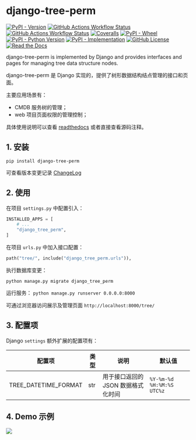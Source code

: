 # django-tree-perm

[![PyPI - Version](https://img.shields.io/pypi/v/django-tree-perm)](https://github.com/SkylerHu/django-tree-perm)
[![GitHub Actions Workflow Status](https://github.com/SkylerHu/django-tree-perm/actions/workflows/pre-commit.yml/badge.svg?branch=master)](https://github.com/SkylerHu/django-tree-perm)
[![GitHub Actions Workflow Status](https://github.com/SkylerHu/django-tree-perm/actions/workflows/test-py3.yml/badge.svg?branch=master)](https://github.com/SkylerHu/django-tree-perm)
[![Coveralls](https://img.shields.io/coverallsCoverage/github/SkylerHu/django-tree-perm?branch=master)](https://github.com/SkylerHu/django-tree-perm)
[![PyPI - Wheel](https://img.shields.io/pypi/wheel/django-tree-perm)](https://github.com/SkylerHu/django-tree-perm)
[![PyPI - Python Version](https://img.shields.io/pypi/pyversions/django-tree-perm)](https://github.com/SkylerHu/django-tree-perm)
[![PyPI - Implementation](https://img.shields.io/pypi/implementation/django-tree-perm)](https://github.com/SkylerHu/django-tree-perm)
[![GitHub License](https://img.shields.io/github/license/SkylerHu/django-tree-perm)](https://github.com/SkylerHu/django-tree-perm)
[![Read the Docs](https://img.shields.io/readthedocs/django-tree-perm)](https://django-tree-perm.readthedocs.io)

django-tree-perm is implemented by Django and provides interfaces and pages for managing tree data structure nodes.

django-tree-perm 是 Django 实现的，提供了树形数据结构结点管理的接口和页面。

主要应用场景有：

- CMDB 服务树的管理；
- web 项目页面权限的管理控制；

具体使用说明可以查看 [readthedocs](https://django-tree-perm.readthedocs.io) 或者直接查看源码注释。

## 1. 安装

    pip install django-tree-perm

可查看版本变更记录 [ChangeLog](./docs/CHANGELOG-1.x.md)

## 2. 使用

在项目 `settings.py` 中配置引入：

```python
INSTALLED_APPS = [
    # ...
    "django_tree_perm",
]
```

在项目 `urls.py` 中加入接口配置：

```python
path("tree/", include("django_tree_perm.urls")),
```

执行数据库变更：

```shell
python manage.py migrate django_tree_perm
```

运行服务： `python manage.py runserver 0.0.0.0:8000`

可通过浏览器访问展示及管理页面 `http://localhost:8000/tree/`

## 3. 配置项

Django `settings` 额外扩展的配置项有：

| 配置项               | 类型 | 说明                               | 默认值                    |
| -------------------- | ---- | ---------------------------------- | ------------------------- |
| TREE_DATETIME_FORMAT | str  | 用于接口返回的 JSON 数据格式化时间 | `%Y-%m-%d %H:%M:%S UTC%z` |

## 4. Demo 示例

![](./docs/statics/demo.gif)
